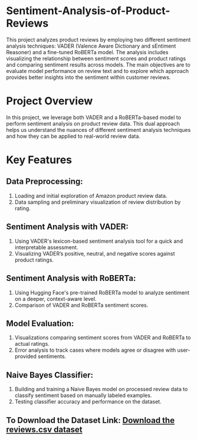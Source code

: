 # Sentiment-Analysis-of-Product-Reviews

This project analyzes product reviews by employing two different sentiment analysis techniques: VADER (Valence Aware Dictionary and sEntiment Reasoner) and a fine-tuned RoBERTa model. The analysis includes visualizing the relationship between sentiment scores and product ratings and comparing sentiment results across models. The main objectives are to evaluate model performance on review text and to explore which approach provides better insights into the sentiment within customer reviews.

# Project Overview
In this project, we leverage both VADER and a RoBERTa-based model to perform sentiment analysis on product review data. This dual approach helps us understand the nuances of different sentiment analysis techniques and how they can be applied to real-world review data.

# Key Features

## Data Preprocessing:
1. Loading and initial exploration of Amazon product review data.
2. Data sampling and preliminary visualization of review distribution by rating.

## Sentiment Analysis with VADER:
1. Using VADER's lexicon-based sentiment analysis tool for a quick and interpretable assessment.
2. Visualizing VADER’s positive, neutral, and negative scores against product ratings.

## Sentiment Analysis with RoBERTa:
1. Using Hugging Face's pre-trained RoBERTa model to analyze sentiment on a deeper, context-aware level.
2. Comparison of VADER and RoBERTa sentiment scores.

## Model Evaluation:
1. Visualizations comparing sentiment scores from VADER and RoBERTa to actual ratings.
2. Error analysis to track cases where models agree or disagree with user-provided sentiments.
   
## Naive Bayes Classifier:
1. Building and training a Naive Bayes model on processed review data to classify sentiment based on manually labeled examples.
2. Testing classifier accuracy and performance on the dataset.

## To Download the Dataset Link: [Download the reviews.csv dataset](https://www.kaggle.com/code/robikscube/sentiment-analysis-python-youtube-tutorial?select=Reviews.csv)

